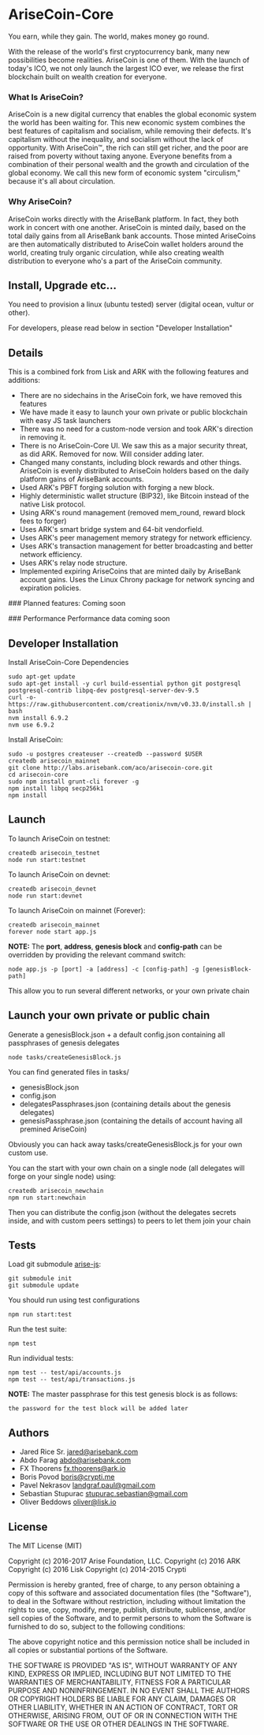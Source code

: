 # AriseCoin-Core
You earn, while they gain.
The world, makes money go round.

With the release of the world's first cryptocurrency bank, many new possibilities 
become realities. AriseCoin is one of them. With the launch of today's ICO, we 
not only launch the largest ICO ever, we release the first blockchain built on 
wealth creation for everyone.

### What Is AriseCoin?
AriseCoin is a new digital currency that enables the global economic system the 
world has been waiting for. This new economic system combines the best features 
of capitalism and socialism, while removing their defects. It's capitalism without 
the inequality, and socialism without the lack of opportunity. With AriseCoin™, 
the rich can still get richer, and the poor are raised from poverty without taxing 
anyone. Everyone benefits from a combination of their personal wealth and the 
growth and circulation of the global economy. We call this new form of economic 
system "circulism," because it's all about circulation.

### Why AriseCoin?
AriseCoin works directly with the AriseBank platform. In fact, they both work 
in concert with one another. AriseCoin is minted daily, based on the total daily
gains from all AriseBank bank accounts. Those minted AriseCoins are then automatically 
distributed to AriseCoin wallet holders around the world, creating truly organic 
circulation, while also creating wealth distribution to everyone who's a part of 
the AriseCoin community.


## Install, Upgrade etc...
You need to provision a linux (ubuntu tested) server (digital ocean, vultur or other).


For developers, please read below in section "Developer Installation"

## Details

This is a combined fork from Lisk and ARK with the following features and additions:
- There are no sidechains in the AriseCoin fork, we have removed this features
- We have made it easy to launch your own private or public blockchain with easy JS task launchers
- There was no need for a custom-node version and took ARK's direction in removing it.
- There is no AriseCoin-Core UI. We saw this as a major security threat, as did ARK. Removed for now. Will consider adding later.
- Changed many constants, including block rewards and other things. AriseCoin is evenly distributed to AriseCoin holders based on the daily platform gains of AriseBank accounts.
- Used ARK's PBFT forging solution with forging a new block.
- Highly deterministic wallet structure (BIP32), like Bitcoin instead of the native Lisk protocol.
- Using ARK's round management (removed mem_round, reward block fees to forger)
- Uses ARK's smart bridge system and 64-bit vendorfield.
- Uses ARK's peer management memory strategy for network efficiency.
- Uses ARK's transaction management for better broadcasting and better network efficiency.
- Uses ARK's relay node structure.
- Implemented expiring AriseCoins that are minted daily by AriseBank account gains. Uses the Linux Chrony package for network syncing and expiration policies.

### Planned features:
Coming soon

### Performance
Performance data coming soon


## Developer Installation

Install AriseCoin-Core Dependencies 

```
sudo apt-get update
sudo apt-get install -y curl build-essential python git postgresql postgresql-contrib libpq-dev postgresql-server-dev-9.5
curl -o- https://raw.githubusercontent.com/creationix/nvm/v0.33.0/install.sh | bash
nvm install 6.9.2
nvm use 6.9.2
```

Install AriseCoin:

```
sudo -u postgres createuser --createdb --password $USER
createdb arisecoin_mainnet
git clone http://labs.arisebank.com/aco/arisecoin-core.git
cd arisecoin-core
sudo npm install grunt-cli forever -g
npm install libpq secp256k1
npm install
```

## Launch
To launch AriseCoin on testnet:
```
createdb arisecoin_testnet
node run start:testnet
```

To launch AriseCoin on devnet:
```
createdb arisecoin_devnet
node run start:devnet
```

To launch AriseCoin on mainnet (Forever):
```
createdb arisecoin_mainnet
forever node start app.js
```

**NOTE:** The **port**, **address**, **genesis block** and **config-path** can be overridden by providing the relevant command switch:
```
node app.js -p [port] -a [address] -c [config-path] -g [genesisBlock-path]
```
This allow you to run several different networks, or your own private chain


## Launch your own private or public chain
Generate a genesisBlock.json + a default config.json containing all passphrases of genesis delegates
```
node tasks/createGenesisBlock.js
```
You can find generated files in tasks/
- genesisBlock.json
- config.json
- delegatesPassphrases.json (containing details about the genesis delegates)
- genesisPassphrase.json (containing the details of account having all premined AriseCoin)

Obviously you can hack away tasks/createGenesisBlock.js for your own custom use.

You can the start with your own chain on a single node (all delegates will forge on your single node) using:
```
createdb arisecoin_newchain
npm run start:newchain
```

Then you can distribute the config.json (without the delegates secrets inside, and with custom peers settings) to peers to let them join your chain


## Tests
Load git submodule [arise-js](https://github.com/arisebank/arise-js):
```
git submodule init
git submodule update
```

You should run using test configurations

```
npm run start:test
```

Run the test suite:

```
npm test
```

Run individual tests:

```
npm test -- test/api/accounts.js
npm test -- test/api/transactions.js
```

**NOTE:** The master passphrase for this test genesis block is as follows:

```
the password for the test block will be added later
```


## Authors
- Jared Rice Sr. <jared@arisebank.com>
- Abdo Farag <abdo@arisebank.com>
- FX Thoorens <fx.thoorens@ark.io>
- Boris Povod <boris@crypti.me>
- Pavel Nekrasov <landgraf.paul@gmail.com>
- Sebastian Stupurac <stupurac.sebastian@gmail.com>
- Oliver Beddows <oliver@lisk.io>

## License

The MIT License (MIT)

Copyright (c) 2016-2017 Arise Foundation, LLC.
Copyright (c) 2016 ARK
Copyright (c) 2016 Lisk
Copyright (c) 2014-2015 Crypti

Permission is hereby granted, free of charge, to any person obtaining a copy of this software and associated documentation files (the "Software"), to deal in the Software without restriction, including without limitation the rights to use, copy, modify, merge, publish, distribute, sublicense, and/or sell copies of the Software, and to permit persons to whom the Software is furnished to do so, subject to the following conditions:  

The above copyright notice and this permission notice shall be included in all copies or substantial portions of the Software.

THE SOFTWARE IS PROVIDED "AS IS", WITHOUT WARRANTY OF ANY KIND, EXPRESS OR IMPLIED, INCLUDING BUT NOT LIMITED TO THE WARRANTIES OF MERCHANTABILITY, FITNESS FOR A PARTICULAR PURPOSE AND NONINFRINGEMENT. IN NO EVENT SHALL THE AUTHORS OR COPYRIGHT HOLDERS BE LIABLE FOR ANY CLAIM, DAMAGES OR OTHER LIABILITY, WHETHER IN AN ACTION OF CONTRACT, TORT OR OTHERWISE, ARISING FROM, OUT OF OR IN CONNECTION WITH THE SOFTWARE OR THE USE OR OTHER DEALINGS IN THE SOFTWARE.

